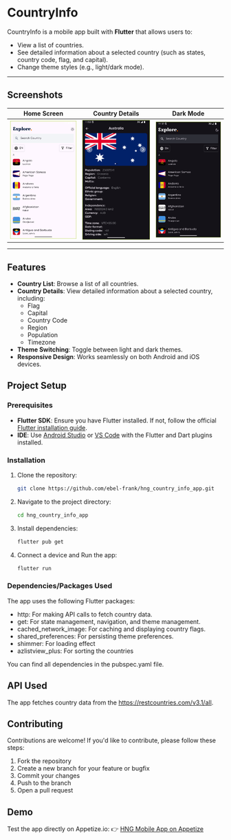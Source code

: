 # CountryInfo

CountryInfo is a mobile app built with **Flutter** that allows users to:
- View a list of countries.
- See detailed information about a selected country (such as states, country code, flag, and capital).
- Change theme styles (e.g., light/dark mode).

---

## Screenshots
| Home Screen | Country Details | Dark Mode |
|-------------|-----------------|-----------|
| <img src="home_light.png" width="200"> | <img src="detail_info.png" width="200"> | <img src="home_dark.png" width="200"> |

---

## Features
- **Country List**: Browse a list of all countries.
- **Country Details**: View detailed information about a selected country, including:
  - Flag
  - Capital
  - Country Code
  - Region
  - Population
  - Timezone
- **Theme Switching**: Toggle between light and dark themes.
- **Responsive Design**: Works seamlessly on both Android and iOS devices.


## Project Setup

### Prerequisites
- **Flutter SDK**: Ensure you have Flutter installed. If not, follow the official [Flutter installation guide](https://flutter.dev/docs/get-started/install).
- **IDE**: Use [Android Studio](https://developer.android.com/studio) or [VS Code](https://code.visualstudio.com/) with the Flutter and Dart plugins installed.

### Installation
1. Clone the repository:
   ```bash
   git clone https://github.com/ebel-frank/hng_country_info_app.git
2. Navigate to the project directory:
   ```bash
   cd hng_country_info_app
3. Install dependencies:
   ```bash
   flutter pub get
4. Connect a device and Run the app:
   ```bash
   flutter run

### Dependencies/Packages Used
The app uses the following Flutter packages:

- http: For making API calls to fetch country data.
- get: For state management, navigation, and theme management.
- cached_network_image: For caching and displaying country flags.
- shared_preferences: For persisting theme preferences.
- shimmer: For loading effect
- azlistview_plus: For sorting the countries 

You can find all dependencies in the pubspec.yaml file.

## API Used
The app fetches country data from the https://restcountries.com/v3.1/all.

## Contributing
Contributions are welcome! If you'd like to contribute, please follow these steps:
1. Fork the repository
2. Create a new branch for your feature or bugfix
3. Commit your changes
4. Push to the branch
5. Open a pull request

## Demo
Test the app directly on Appetize.io:
👉 [HNG Mobile App on Appetize](https://appetize.io/app/b_nvx2dsn7wgzylbfyoizrwia6r4)


